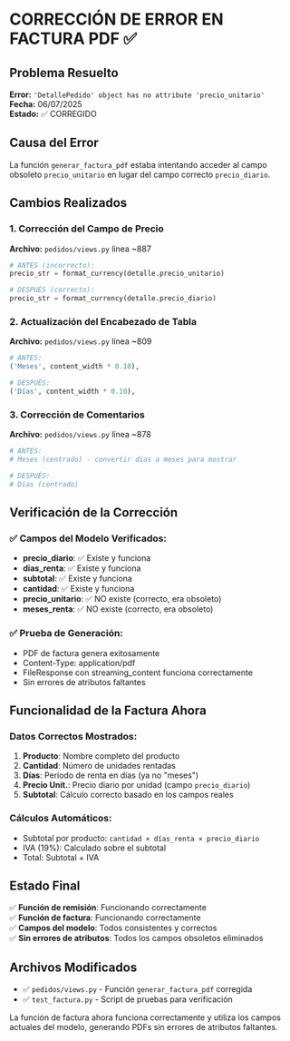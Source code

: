 # CORRECCIÓN DE ERROR EN FACTURA PDF ✅

## Problema Resuelto
**Error:** `'DetallePedido' object has no attribute 'precio_unitario'`  
**Fecha:** 06/07/2025  
**Estado:** ✅ CORREGIDO

## Causa del Error
La función `generar_factura_pdf` estaba intentando acceder al campo obsoleto `precio_unitario` en lugar del campo correcto `precio_diario`.

## Cambios Realizados

### 1. Corrección del Campo de Precio
**Archivo:** `pedidos/views.py` línea ~887
```python
# ANTES (incorrecto):
precio_str = format_currency(detalle.precio_unitario)

# DESPUÉS (correcto):
precio_str = format_currency(detalle.precio_diario)
```

### 2. Actualización del Encabezado de Tabla
**Archivo:** `pedidos/views.py` línea ~809
```python
# ANTES:
('Meses', content_width * 0.10),

# DESPUÉS:
('Días', content_width * 0.10),
```

### 3. Corrección de Comentarios
**Archivo:** `pedidos/views.py` línea ~878
```python
# ANTES:
# Meses (centrado) - convertir días a meses para mostrar

# DESPUÉS:
# Días (centrado)
```

## Verificación de la Corrección

### ✅ Campos del Modelo Verificados:
- **precio_diario**: ✅ Existe y funciona
- **dias_renta**: ✅ Existe y funciona  
- **subtotal**: ✅ Existe y funciona
- **cantidad**: ✅ Existe y funciona
- **precio_unitario**: ✅ NO existe (correcto, era obsoleto)
- **meses_renta**: ✅ NO existe (correcto, era obsoleto)

### ✅ Prueba de Generación:
- PDF de factura genera exitosamente
- Content-Type: application/pdf
- FileResponse con streaming_content funciona correctamente
- Sin errores de atributos faltantes

## Funcionalidad de la Factura Ahora

### Datos Correctos Mostrados:
1. **Producto**: Nombre completo del producto
2. **Cantidad**: Número de unidades rentadas
3. **Días**: Período de renta en días (ya no "meses")
4. **Precio Unit.**: Precio diario por unidad (campo `precio_diario`)
5. **Subtotal**: Cálculo correcto basado en los campos reales

### Cálculos Automáticos:
- Subtotal por producto: `cantidad × días_renta × precio_diario`
- IVA (19%): Calculado sobre el subtotal
- Total: Subtotal + IVA

## Estado Final
✅ **Función de remisión**: Funcionando correctamente  
✅ **Función de factura**: Funcionando correctamente  
✅ **Campos del modelo**: Todos consistentes y correctos  
✅ **Sin errores de atributos**: Todos los campos obsoletos eliminados  

## Archivos Modificados
- ✅ `pedidos/views.py` - Función `generar_factura_pdf` corregida
- ✅ `test_factura.py` - Script de pruebas para verificación

La función de factura ahora funciona correctamente y utiliza los campos actuales del modelo, generando PDFs sin errores de atributos faltantes.
